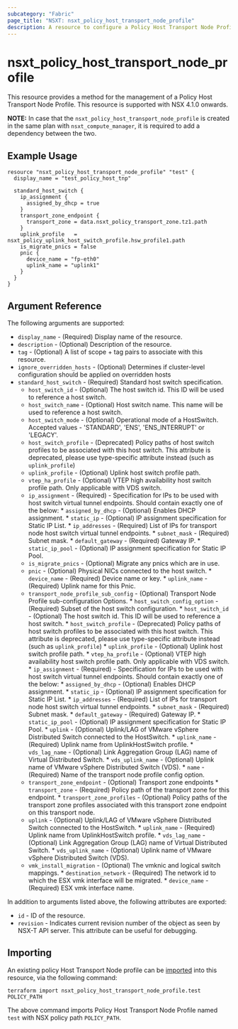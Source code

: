 ```yaml
---
subcategory: "Fabric"
page_title: "NSXT: nsxt_policy_host_transport_node_profile"
description: A resource to configure a Policy Host Transport Node Profile.
---
```


# nsxt_policy_host_transport_node_profile

This resource provides a method for the management of a Policy Host Transport Node Profile.
This resource is supported with NSX 4.1.0 onwards.

**NOTE:** In case that the `nsxt_policy_host_transport_node_profile` is created in the same plan with `nsxt_compute_manager`, it is required to add a dependency between the two.

## Example Usage

```hcl
resource "nsxt_policy_host_transport_node_profile" "test" {
  display_name = "test_policy_host_tnp"

  standard_host_switch {
    ip_assignment {
      assigned_by_dhcp = true
    }
    transport_zone_endpoint {
      transport_zone = data.nsxt_policy_transport_zone.tz1.path
    }
    uplink_profile   = nsxt_policy_uplink_host_switch_profile.hsw_profile1.path
    is_migrate_pnics = false
    pnic {
      device_name = "fp-eth0"
      uplink_name = "uplink1"
    }
  }
}
```

## Argument Reference

The following arguments are supported:

* `display_name` - (Required) Display name of the resource.
* `description` - (Optional) Description of the resource.
* `tag` - (Optional) A list of scope + tag pairs to associate with this resource.
* `ignore_overridden_hosts` - (Optional) Determines if cluster-level configuration should be applied on overridden hosts
* `standard_host_switch` - (Required) Standard host switch specification.
    * `host_switch_id` - (Optional) The host switch id. This ID will be used to reference a host switch.
    * `host_switch_name` - (Optional) Host switch name. This name will be used to reference a host switch.
    * `host_switch_mode` - (Optional) Operational mode of a HostSwitch. Accepted values - 'STANDARD', 'ENS', 'ENS_INTERRUPT' or 'LEGACY'.
    * `host_switch_profile` - (Deprecated) Policy paths of host switch profiles to be associated with this host switch. This attribute is deprecated, please use type-specific attribute instead (such as `uplink_profile`)
    * `uplink_profile` - (Optional) Uplink host switch profile path.
    * `vtep_ha_profile` - (Optional) VTEP high availability host switch profile path. Only applicable with VDS switch.
    * `ip_assignment` - (Required) - Specification for IPs to be used with host switch virtual tunnel endpoints. Should contain exactly one of the below:
          * `assigned_by_dhcp` - (Optional) Enables DHCP assignment.
          * `static_ip` - (Optional) IP assignment specification for Static IP List.
                  * `ip_addresses` - (Required) List of IPs for transport node host switch virtual tunnel endpoints.
                  * `subnet_mask` - (Required) Subnet mask.
                  * `default_gateway` - (Required) Gateway IP.
          * `static_ip_pool` - (Optional) IP assignment specification for Static IP Pool.
    * `is_migrate_pnics` - (Optional) Migrate any pnics which are in use.
    * `pnic` - (Optional) Physical NICs connected to the host switch.
          * `device_name` - (Required) Device name or key.
          * `uplink_name` - (Required) Uplink name for this Pnic.
    * `transport_node_profile_sub_config` - (Optional) Transport Node Profile sub-configuration Options.
          * `host_switch_config_option` - (Required) Subset of the host switch configuration.
                  * `host_switch_id` - (Optional) The host switch id. This ID will be used to reference a host switch.
                  * `host_switch_profile` - (Deprecated) Policy paths of host switch profiles to be associated with this host switch. This attribute is deprecated, please use type-specific attribute instead (such as `uplink_profile`)
                  * `uplink_profile` - (Optional) Uplink host switch profile path.
                  * `vtep_ha_profile` - (Optional) VTEP high availability host switch profile path. Only applicable with VDS switch.
                  * `ip_assignment` - (Required) - Specification for IPs to be used with host switch virtual tunnel endpoints. Should contain exactly one of the below:
                            * `assigned_by_dhcp` - (Optional) Enables DHCP assignment.
                            * `static_ip` - (Optional) IP assignment specification for Static IP List.
                                        * `ip_addresses` - (Required) List of IPs for transport node host switch virtual tunnel endpoints.
                                        * `subnet_mask` - (Required) Subnet mask.
                                        * `default_gateway` - (Required) Gateway IP.
                            * `static_ip_pool` - (Optional) IP assignment specification for Static IP Pool.
                  * `uplink` - (Optional) Uplink/LAG of VMware vSphere Distributed Switch connected to the HostSwitch.
                            * `uplink_name` - (Required) Uplink name from UplinkHostSwitch profile.
                            * `vds_lag_name` - (Optional) Link Aggregation Group (LAG) name of Virtual Distributed Switch.
                            * `vds_uplink_name` - (Optional) Uplink name of VMware vSphere Distributed Switch (VDS).
          * `name` - (Required) Name of the transport node profile config option.
    * `transport_zone_endpoint` - (Optional) Transport zone endpoints
          * `transport_zone` - (Required) Policy path of the transport zone for this endpoint.
          * `transport_zone_profiles` - (Optional) Policy paths of the transport zone profiles associated with this transport zone endpoint on this transport node.
    * `uplink` - (Optional) Uplink/LAG of VMware vSphere Distributed Switch connected to the HostSwitch.
          * `uplink_name` - (Required) Uplink name from UplinkHostSwitch profile.
          * `vds_lag_name` - (Optional) Link Aggregation Group (LAG) name of Virtual Distributed Switch.
          * `vds_uplink_name` - (Optional) Uplink name of VMware vSphere Distributed Switch (VDS).
    * `vmk_install_migration` - (Optional) The vmknic and logical switch mappings.
          * `destination_network` - (Required) The network id to which the ESX vmk interface will be migrated.
          * `device_name` - (Required) ESX vmk interface name.

In addition to arguments listed above, the following attributes are exported:

* `id` - ID of the resource.
* `revision` - Indicates current revision number of the object as seen by NSX-T API server. This attribute can be useful for debugging.

## Importing

An existing policy Host Transport Node profile can be [imported][docs-import] into this resource, via the following command:

[docs-import]: https://developer.hashicorp.com/terraform/cli/import

```shell
terraform import nsxt_policy_host_transport_node_profile.test POLICY_PATH
```

The above command imports Policy Host Transport Node Profile named `test` with NSX policy path `POLICY_PATH`.
